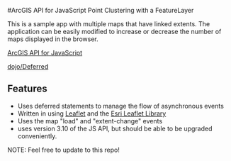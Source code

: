 #ArcGIS API for JavaScript Point Clustering with a FeatureLayer

This is a sample app with multiple maps that have linked extents.  The application can be easily modified to increase or decrease the number of maps displayed in the browser.

[ArcGIS API for JavaScript](https://developers.arcgis.com/javascript/)



[dojo/Deferred](http://dojotoolkit.org/reference-guide/1.9/dojo/Deferred.html)


## Features

* Uses deferred statements to manage the flow of asynchronous events
* Written in using [Leaflet](http://leafletjs.com/index.html) and the [Esri Leaflet Library](https://github.com/Esri/esri-leaflet)
* Uses the map "load" and "extent-change" events
* uses version 3.10 of the JS API, but should be able to be upgraded conveniently. 

NOTE: Feel free to update to this repo!
